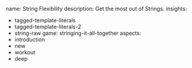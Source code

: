 name: String Flexibility
description: Get the most out of Strings.
insights:
  - tagged-template-literals
  - tagged-template-literals-2
  - string-raw
game: stringing-it-all-together
aspects:
  - introduction
  - new
  - workout
  - deep
